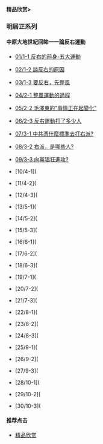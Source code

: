 #### 精品欣赏>

### 明居正系列
#### 中原大地世紀回眸一一論反右運動

- [01/1-1 反右的前身-五大運動](https://youtu.be/xNkS9JgWReI)
- [02/1-2 談反右的原因](https://youtu.be/RsjlkU2-QME)
- [03/1-3 要反右，先整風](https://youtu.be/xpBaFY5y5U8)

- [04/2-1 整風運動的過程](https://youtu.be/yqW_NrY0ELc)
- [05/2-2 毛澤東的"事情正在起變化"](https://youtu.be/FeAKiIWJWIk)
- [06/2-3 反右運動打了多少人](https://youtu.be/h1tV9EZp11w)

- [07/3-1  中共憑什麼標準去打右派?](https://youtu.be/WYG4eQQBKc0)
- [08/3-2 右派，是哪些人?](https://youtu.be/NLLERjFS8ps)
- [09/3-3 向黨猖狂進攻?](https://youtu.be/AsU2f29rGNU)

- [10/4-1](
- [11/4-2](
- [12/4-3](

- [13/5-1](
- [14/5-2](
- [15/5-3](

- [16/6-1](
- [17/6-2](
- [18/6-3](

- [19/7-1](
- [20/7-2](
- [21/7-3](

- [22/8-1](
- [23/8-2](
- [24/8-3](

- [25/9-1](
- [26/9-2](
- [27/9-3](

- [28/10-1](
- [29/10-2](
- [30/10-3](


#### 推荐点击
- [精品欣赏](https://summer200.github.io/content/main)
